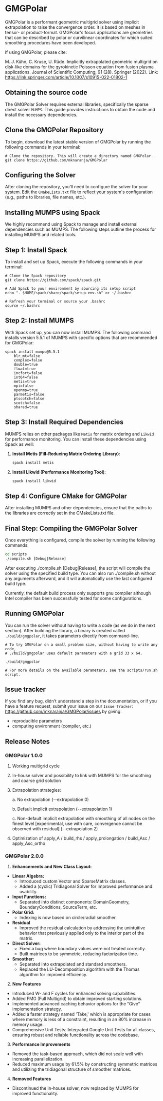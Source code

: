 GMGPolar
=======

GMGPolar is a performant geometric multigrid solver using implicit extrapolation to raise the convergence order. It is based on meshes in tensor- or product-format. GMGPolar's focus applications are geometries that can be described by polar or curvilinear coordinates for which suited smoothing procedures have been developed.

If using GMGPolar, please cite:

M. J. Kühn, C. Kruse, U. Rüde. Implicitly extrapolated geometric multigrid on disk-like domains for the gyrokinetic Poisson equation from fusion plasma applications. Journal of Scientific Computing, 91 (28). Springer (2022). Link: https://link.springer.com/article/10.1007/s10915-022-01802-1

## Obtaining the source code

The GMGPolar Solver requires external libraries, specifically the sparse direct solver ``MUMPS``. This guide provides instructions to obtain the code and install the necessary dependencies.

## Clone the GMGPolar Repository

To begin, download the latest stable version of GMGPolar by running the following commands in your terminal:

    # Clone the repository. This will create a directory named GMGPolar.
    git clone https://github.com/mknaranja/GMGPolar

## Configuring the Solver

After cloning the repository, you'll need to configure the solver for your system. Edit the ``CMakeLists.txt`` file to reflect your system's configuration (e.g., paths to libraries, file names, etc.).

## Installing MUMPS using Spack

We highly recommend using Spack to manage and install external dependencies such as MUMPS. The following steps outline the process for installing MUMPS and related tools.

## Step 1: Install Spack

To install and set up Spack, execute the following commands in your terminal:

    # Clone the Spack repository
    git clone https://github.com/spack/spack.git

    # Add Spack to your environment by sourcing its setup script
    echo ". $HOME/spack/share/spack/setup-env.sh" >> ~/.bashrc

    # Refresh your terminal or source your .bashrc
    source ~/.bashrc

## Step 2: Install MUMPS

With Spack set up, you can now install MUMPS. The following command installs version 5.5.1 of MUMPS with specific options that are recommended for GMGPolar:

    spack install mumps@5.5.1
        blr_mt=false
        complex=false
        double=true
        float=true
        incfort=false
        int64=false
        metis=true
        mpi=false
        openmp=true
        parmetis=false
        ptscotch=false
        scotch=false
        shared=true

## Step 3: Install Required Dependencies

MUMPS relies on other packages like `Metis` for matrix ordering and `Likwid` for performance monitoring. You can install these dependencies using Spack as well:

1. **Install Metis (Fill-Reducing Matrix Ordering Library)**:
    ```bash
    spack install metis
    ```

2. **Install Likwid (Performance Monitoring Tool)**:
    ```bash
    spack install likwid
    ```

## Step 4: Configure CMake for GMGPolar

After installing MUMPS and other dependencies, ensure that the paths to the libraries are correctly set in the CMakeLists.txt file.

## Final Step: Compiling the GMGPolar Solver

Once everything is configured, compile the solver by running the following commands:

```bash
cd scripts
./compile.sh [Debug|Release]
```

After executing ./compile.sh [Debug|Release], the script will compile the solver using the specified build type. You can also run ./compile.sh without any arguments afterward, and it will automatically use the last configured build type.

Currently, the default build process only supports gnu compiler although Intel compiler
has been successfully tested for some configurations.

## Running GMGPolar

You can run the solver without having to write a code (as we do in the next section). After building 
the library, a binary is created called ``./build/gmgpolar``, it takes parameters directly from command-line.

    # To try GMGPolar on a small problem size, without having to write any code,
    # ./build/gmgpolar uses default parameters with a grid 33 x 64.

    ./build/gmgpolar

    # For more details on the available parameters, see the scripts/run.sh script.
  
## Issue tracker

If you find any bug, didn't understand a step in the documentation, or if you
have a feature request, submit your issue on our
`Issue Tracker`: https://github.com/mknaranja/GMGPolar/issues
by giving:

- reproducible parameters
- computing environment (compiler, etc.)

## Release Notes

### GMGPolar 1.0.0
1) Working multigrid cycle
2) In-house solver and possibility to link with MUMPS for the smoothing and coarse grid solution
3) Extrapolation strategies:
   
	a. No extrapolation (--extrapolation 0)

	b. Default implicit extrapolation (--extrapolation 1)

	c. Non-default implicit extrapolation with smoothing of all nodes on the finest level [experimental, use with care, convergence cannot be observed with residual] (--extrapolation 2)
6) Optimization of apply_A / build_rhs / apply_prolongation / build_Asc / apply_Asc_ortho


### GMGPolar 2.0.0

1) **Enhancements and New Class Layout:**
- **Linear Algebra:**
    - Introduced custom Vector and SparseMatrix classes.
    - Added a (cyclic) Tridiagonal Solver for improved performance and usability.
- **Input Functions:**
    - Separated into distinct components: DomainGeometry, BoundaryConditions, SourceTerm, etc.
- **Polar Grid:**
    - Indexing is now based on circle/radial smoother.
- **Residual**
    - Improved the residual calculation by addressing the unintuitive behavior that previously applied only to the interior part of the matrix.
- **Direct Solver:**
    - Fixed a bug where boundary values were not treated correctly.
    - Built matrices to be symmetric, reducing factorization time.
- **Smoother:**
    - Separated into extrapolated and standard smoothers.
    - Replaced the LU-Decomposition algorithm with the Thomas algorithm for improved efficiency.
  
2) **New Features**

- Introduced W- and F cycles for enhanced solving capabilities.
- Added FMG (Full Multigrid) to obtain improved starting solutions.
- Implemented advanced caching behavior options for the "Give" implementation strategy.
- Added a faster strategy named 'Take,' which is appropriate for cases where memory is less of a constraint, resulting in an 80% increase in memory usage.
- Comprehensive Unit Tests: Integrated Google Unit Tests for all classes, ensuring robust and reliable functionality across the codebase.

3) **Performance Improvements**

- Removed the task-based approach, which did not scale well with increasing parallelization.
- Reduced maximum usage by 61.5% by constructing symmetric matrices and utilizing the tridiagonal structure of smoother matrices.

4) **Removed Features**

- Discontinued the in-house solver, now replaced by MUMPS for improved functionality.